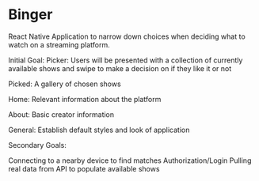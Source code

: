# Binger
React Native Application to narrow down choices when deciding what to watch on a streaming platform.

Initial Goal:
Picker:
Users will be presented with a collection of currently available shows and swipe to make a decision on if they like it or not

Picked:
A gallery of chosen shows

Home:
Relevant information about the platform

About:
Basic creator information

General:
Establish default styles and look of application

Secondary Goals:

Connecting to a nearby device to find matches
Authorization/Login 
Pulling real data from API to populate available shows
